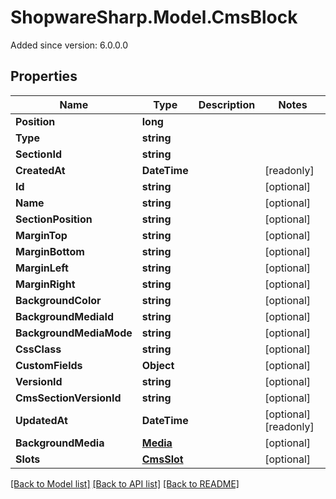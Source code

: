 # ShopwareSharp.Model.CmsBlock
Added since version: 6.0.0.0

## Properties

Name | Type | Description | Notes
------------ | ------------- | ------------- | -------------
**Position** | **long** |  | 
**Type** | **string** |  | 
**SectionId** | **string** |  | 
**CreatedAt** | **DateTime** |  | [readonly] 
**Id** | **string** |  | [optional] 
**Name** | **string** |  | [optional] 
**SectionPosition** | **string** |  | [optional] 
**MarginTop** | **string** |  | [optional] 
**MarginBottom** | **string** |  | [optional] 
**MarginLeft** | **string** |  | [optional] 
**MarginRight** | **string** |  | [optional] 
**BackgroundColor** | **string** |  | [optional] 
**BackgroundMediaId** | **string** |  | [optional] 
**BackgroundMediaMode** | **string** |  | [optional] 
**CssClass** | **string** |  | [optional] 
**CustomFields** | **Object** |  | [optional] 
**VersionId** | **string** |  | [optional] 
**CmsSectionVersionId** | **string** |  | [optional] 
**UpdatedAt** | **DateTime** |  | [optional] [readonly] 
**BackgroundMedia** | [**Media**](Media.md) |  | [optional] 
**Slots** | [**CmsSlot**](CmsSlot.md) |  | [optional] 

[[Back to Model list]](../../README.md#documentation-for-models) [[Back to API list]](../../README.md#documentation-for-api-endpoints) [[Back to README]](../../README.md)

